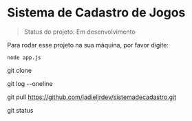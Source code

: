 # Sistema de Cadastro de Jogos

>Status do projeto: Em desenvolvimento

Para rodar esse projeto na sua máquina, por favor digite:

```
node app.js
```
git clone

git log --oneline

git pull https://github.com/jadieljrdev/sistemadecadastro.git

git status
